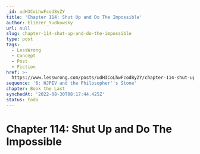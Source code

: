 ```yaml
---
_id: udH3CoLhwFcod8yZY
title: 'Chapter 114: Shut Up and Do The Impossible'
author: Eliezer_Yudkowsky
url: null
slug: chapter-114-shut-up-and-do-the-impossible
type: post
tags:
  - LessWrong
  - Concept
  - Post
  - Fiction
href: >-
  https://www.lesswrong.com/posts/udH3CoLhwFcod8yZY/chapter-114-shut-up-and-do-the-impossible
sequence: '6: HJPEV and the Philosopher''s Stone'
chapter: Book the Last
synchedAt: '2022-08-30T08:17:44.425Z'
status: todo
---
```


# Chapter 114: Shut Up and Do The Impossible
